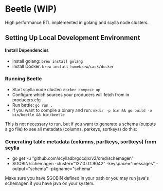 Beetle (WIP)
===================

High performance ETL implemented in golang and scylla node clusters.

## Setting Up Local Development Environment

#### Install Dependencies
* Install golang: `brew install golang`
* Install Docker: `brew install homebrew/cask/docker`

### Running Beetle
* Start scylla node cluster: `docker compose up`
* Configure which sources your producers will fetch from in producers.cfg
* Run bettle: `go run .`
* If you want to compile a binary and run: `mkdir -p bin && go build -o bin/beetle && bin/beetle`

This is not necessary to run, but if you want to generate a schema (outputs a go file) to see all metadata (columns, parkeys, sortkeys) do this:
### Generating table metadata (columns, partkeys, sortkeys) from scylla
* go get -u "github.com/scylladb/gocqlx/v2/cmd/schemagen"
* $GOBIN/schemagen -cluster="127.0.0.1:9042" -keyspace="messages" -output="schema" -pkgname="schema"

Make sure you have $GOBIN defined in your path or you may run java's schemagen if you have java on your system.